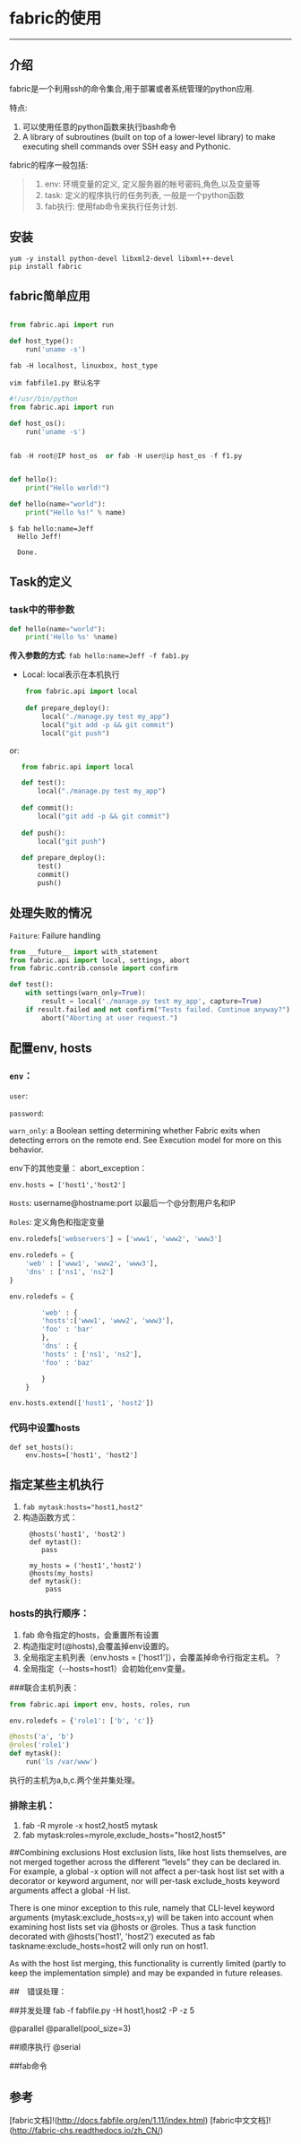 # fabric的使用
---

## 介绍
fabric是一个利用ssh的命令集合,用于部署或者系统管理的python应用.

特点:
1. 可以使用任意的python函数来执行bash命令
2. A library of subroutines (built on top of a lower-level library) to make executing shell commands over SSH easy and Pythonic.

fabric的程序一般包括:
> 1. env: 环境变量的定义, 定义服务器的帐号密码,角色,以及变量等
> 2. task: 定义的程序执行的任务列表, 一般是一个python函数
> 3. fab执行: 使用fab命令来执行任务计划.



## 安装
```shell
yum -y install python-devel libxml2-devel libxml++-devel
pip install fabric

```

## fabric简单应用
```python

from fabric.api import run

def host_type():
    run('uname -s')
```

`fab -H localhost, linuxbox, host_type`


`vim fabfile1.py 默认名字`


```python
#!/usr/bin/python
from fabric.api import run

def host_os():
    run('uname -s')


fab -H root@IP host_os  or fab -H user@ip host_os -f f1.py


def hello():
    print("Hello world!")

def hello(name="world"):
    print("Hello %s!" % name)
```

```
$ fab hello:name=Jeff
  Hello Jeff!
 
  Done.
```

## Task的定义
### task中的带参数
```python
def hello(name="world"):
    print('Hello %s' %name)
```
**传入参数的方式**:
`fab hello:name=Jeff -f fab1.py` 

- Local: local表示在本机执行
```python
    from fabric.api import local
    
    def prepare_deploy():
        local("./manage.py test my_app")
        local("git add -p && git commit")
        local("git push")
```
or:
```python
   from fabric.api import local

   def test():
       local("./manage.py test my_app")
   
   def commit():
       local("git add -p && git commit")
   
   def push():
       local("git push")
   
   def prepare_deploy():
       test()
       commit()
       push()
```


## 处理失败的情况
`Faiture`: Failure handling
```python    
from __future__ import with_statement
from fabric.api import local, settings, abort
from fabric.contrib.console import confirm

def test():
    with settings(warn_only=True):
        result = local('./manage.py test my_app', capture=True)
    if result.failed and not confirm("Tests failed. Continue anyway?"):
        abort("Aborting at user request.")    
```

## 配置env, hosts

### `env`： 
`user`: 

`password`: 

`warn_only`: a Boolean setting determining whether Fabric exits when detecting errors on the remote end. See Execution model for more on this behavior.

env下的其他变量：
abort_exception：

`env.hosts = ['host1','host2']`


`Hosts`:
username@hostname:port   以最后一个@分割用户名和IP

`Roles`: 定义角色和指定变量
```python
env.roledefs['webservers'] = ['www1', 'www2', 'www3']

env.roledefs = {
    'web' : ['www1', 'www2', 'www3'],
    'dns' : ['ns1', 'ns2']
}

env.roledefs = {

        'web' : {
        'hosts':['www1', 'www2', 'www3'],
        'foo' : 'bar'
        },
        'dns' : {
        'hosts' : ['ns1', 'ns2'],
        'foo' : 'baz'

        }
    }

env.hosts.extend(['host1', 'host2'])
```

### 代码中设置hosts
```
def set_hosts():
    env.hosts=['host1', 'host2']
```



## 指定某些主机执行
  1. `fab mytask:hosts="host1,host2"`
  2. 构造函数方式：
```
     @hosts('host1', 'host2')
     def mytast():
        pass

     my_hosts = ('host1','host2')
     @hosts(my_hosts)
     def mytask():
         pass
```

### hosts的执行顺序：
1. fab 命令指定的hosts，会重置所有设置
2. 构造指定时(@hosts),会覆盖掉env设置的。
3. 全局指定主机列表（env.hosts = ['host1']），会覆盖掉命令行指定主机。？
4. 全局指定（--hosts=host1）会初始化env变量。


###联合主机列表：
```python
from fabric.api import env, hosts, roles, run

env.roledefs = {'role1': ['b', 'c']}

@hosts('a', 'b')
@roles('role1')
def mytask():
    run('ls /var/www')
```
执行的主机为a,b,c.两个坐并集处理。

### 排除主机：
1. fab  -R myrole -x host2,host5 mytask
2. fab mytask:roles=myrole,exclude_hosts="host2,host5"
      
##Combining exclusions
Host exclusion lists, like host lists themselves, are not merged together across the different “levels” they can be declared in. For example, a global -x option will not affect a per-task host list set with a decorator or keyword argument, nor will per-task exclude_hosts keyword arguments affect a global -H list.

There is one minor exception to this rule, namely that CLI-level keyword arguments (mytask:exclude_hosts=x,y) will be taken into account when examining host lists set via @hosts or @roles. Thus a task function decorated with @hosts('host1', 'host2') executed as fab taskname:exclude_hosts=host2 will only run on host1.

As with the host list merging, this functionality is currently limited (partly to keep the implementation simple) and may be expanded in future releases.
 



##　错误处理：
    

##并发处理
fab -f fabfile.py -H host1,host2 -P -z 5  

@parallel
@parallel(pool_size=3)


##顺序执行
@serial


##fab命令



## 参考
[fabric文档]!(http://docs.fabfile.org/en/1.11/index.html)
[fabric中文文档]!(http://fabric-chs.readthedocs.io/zh_CN/)
